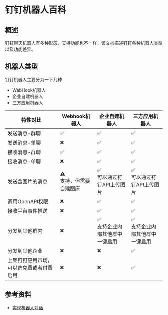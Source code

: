 # 钉钉机器人百科

## 概述

钉钉聊天机器人有多种形态，支持功能也不一样，该文档描述钉钉各种机器人类型以及功能差异。

## 机器人类型

钉钉机器人主要分为一下几种

- WebHook机器人
- 企业自建机器人
- 三方应用机器人

| 特性对比 | Webhook机器人 | 企业自建机器人 | 三方应用机器人 |
|----------|---------------|----------------|----------------|
| 发送消息-群聊 | ✅ | ✅ | ✅ |
| 发送消息-单聊 | ❌ | ✅ | ✅ |
| 接收消息-群聊 | ✅ | ✅ | ✅ |
| 接收消息-单聊 | ❌ | ✅ | ✅ |
| 发送含图片的消息 | ⚠️<br />支持，但需要自建图床 | ✅<br />可以通过钉钉API上传图片 | ✅<br />可以通过钉钉API上传图片 |
| 调用OpenAPI权限 | ❌ | ✅ | ✅ |
| 接收平台事件推送 | ❌ | ✅ | ✅ |
| 分发到其他群内 | ❌ | ✅<br />支持企业内部其他群中一键启用 | ✅<br />支持企业内部其他群中一键启用 |
| 分发到其他企业 | ❌ | ❌ | ✅ |
| 上架钉钉应用市场，可以选免费或者付费启用 | ❌ | ❌ | ✅ |


## 参考资料

- [实现机器人对话](https://open.dingtalk.com/document/orgapp/achieve-robot-dialogue)
